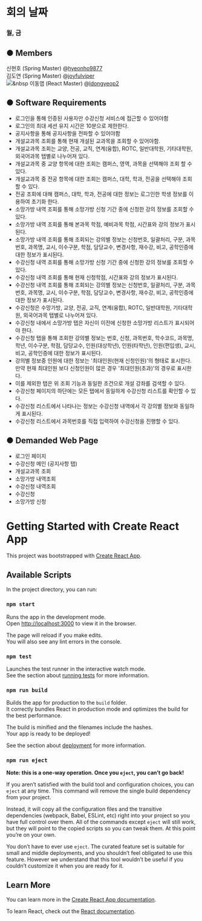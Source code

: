 # 회의 날짜
### 월, 금


## ● Members

신현호 (Spring Master) @[hyeonho9877](https://github.com/hyeonho9877)<br>
김도연 (Spring Master) @[joyfulviper](https://github.com/joyfulviper)<br>
<img src="https://img.shields.io/badge/Python-3766AB?style=flat-square&logo=Python&logoColor=white"/></a>&nbsp 
이동엽 (React Master) @[ldongyeop2](https://github.com/ldongyeop2)


## ● Software Requirements
- 로그인을 통해 인증된 사용자만 수강신청 서비스에 접근할 수 있어야함
- 로그인의 최대 세션 유지 시간은 10분으로 제한한다.
- 공지사항을 통해 공지사항을 전파할 수 있어야함
- 개설교과목 조회를 통해 현재 개설된 교과목을 조회할 수 있어야함.
- 개설교과목 조회는 교양, 전공, 교직, 연계(융합), ROTC, 일반대학원, 기타대학원, 외국어과목 탭별로 나누어져 있다.
- 개설교과목 중 교양 항목에 대한 조회는 캠퍼스, 영역, 과목을 선택해야 조회 할 수 있다.
- 개설교과목 중 전공 항목에 대한 조회는 캠퍼스, 대학, 학과, 전공을 선택해야 조회 할 수 있다.
- 전공 조회에 대해 캠퍼스, 대학, 학과, 전공에 대한 정보는 로그인한 학생 정보를 이용하여 초기화 한다.
- 소망가방 내역 조회를 통해 소망가방 신청 기간 중에 신청한 강의 정보를 조회할 수 있다.
- 소망가방 내역 조회를 통해 본과목 학점, 예비과목 학점, 시간표와 강의 정보가 표시된다.
- 소망가방 내역 조회를 통해 조회되는 강의별 정보는 신청번호, 일괄처리, 구분, 과목번호, 과목명, 교시, 이수구분, 학점, 담당교수, 변경사항, 재수강, 비고, 공학인증에 대한 정보가 표시된다.
- 수강신청 내역 조회를 통해 소망가방 신청 기간 중에 신청한 강의 정보를 조회할 수 있다.
- 수강신청 내역 조회를 통해 현재 신청학점, 시간표와 강의 정보가 표시된다.
- 수강신청 내역 조회를 통해 조회되는 강의별 정보는 신청번호, 일괄처리, 구분, 과목번호, 과목명, 교시, 이수구분, 학점, 담당교수, 변경사항, 재수강, 비고, 공학인증에 대한 정보가 표시된다.
- 수강신청은 수망가방, 교양, 전공, 교직, 연계(융합), ROTC, 일반대학원, 기타대학원, 외국어과목 탭별로 나누어져 있다.
- 수강신청 내에서 소망가방 탭은 자신이 이전에 신청한 소망가방 리스트가 표시되어야 한다.
- 수강신청 탭을 통해 조회한 강의별 정보는 번호, 신청, 과목번호, 학수코드, 과목명, 학년, 이수구분, 학점, 담당교수, 인원(대상학년), 인원(타학년), 인원(편입생), 교시, 비고, 공학인증에 대한 정보가 표시된다.
- 강의별 정보중 인원에 대한 정보는 '최대인원(현재 신청인원)'의 형태로 표시한다. 만약 현재 최대인원 보다 신청인원이 많은 경우 '최대인원(초과)'의 경우로 표시한다.
- 이를 제외한 탭은 위 조회 기능과 동일한 조건으로 개설 강좌를 검색할 수 있다.
- 수강신청 페이지의 하단에는 모든 탭에서 동일하게 수강신청 리스트를 확인할 수 있다.
- 수강신청 리스트에서 나타나는 정보는 수강신청 내역에서 각 강의별 정보와 동일하게 표시된다.
- 수강신청 리스트에서 과목번호를 직접 입력하여 수강신청을 진행할 수 있다.

## ● Demanded Web Page
- 로그인 페이지
- 수강신청 메인 (공지사항 탭)
- 개설교과목 조회
- 소망가방 내역조회
- 수강신청 내역조회
- 수강신청
- 소망가방 신청

# Getting Started with Create React App

This project was bootstrapped with [Create React App](https://github.com/facebook/create-react-app).

## Available Scripts

In the project directory, you can run:

### `npm start`

Runs the app in the development mode.\
Open [http://localhost:3000](http://localhost:3000) to view it in the browser.

The page will reload if you make edits.\
You will also see any lint errors in the console.

### `npm test`

Launches the test runner in the interactive watch mode.\
See the section about [running tests](https://facebook.github.io/create-react-app/docs/running-tests) for more information.

### `npm run build`

Builds the app for production to the `build` folder.\
It correctly bundles React in production mode and optimizes the build for the best performance.

The build is minified and the filenames include the hashes.\
Your app is ready to be deployed!

See the section about [deployment](https://facebook.github.io/create-react-app/docs/deployment) for more information.

### `npm run eject`

**Note: this is a one-way operation. Once you `eject`, you can’t go back!**

If you aren’t satisfied with the build tool and configuration choices, you can `eject` at any time. This command will remove the single build dependency from your project.

Instead, it will copy all the configuration files and the transitive dependencies (webpack, Babel, ESLint, etc) right into your project so you have full control over them. All of the commands except `eject` will still work, but they will point to the copied scripts so you can tweak them. At this point you’re on your own.

You don’t have to ever use `eject`. The curated feature set is suitable for small and middle deployments, and you shouldn’t feel obligated to use this feature. However we understand that this tool wouldn’t be useful if you couldn’t customize it when you are ready for it.

## Learn More

You can learn more in the [Create React App documentation](https://facebook.github.io/create-react-app/docs/getting-started).

To learn React, check out the [React documentation](https://reactjs.org/).
